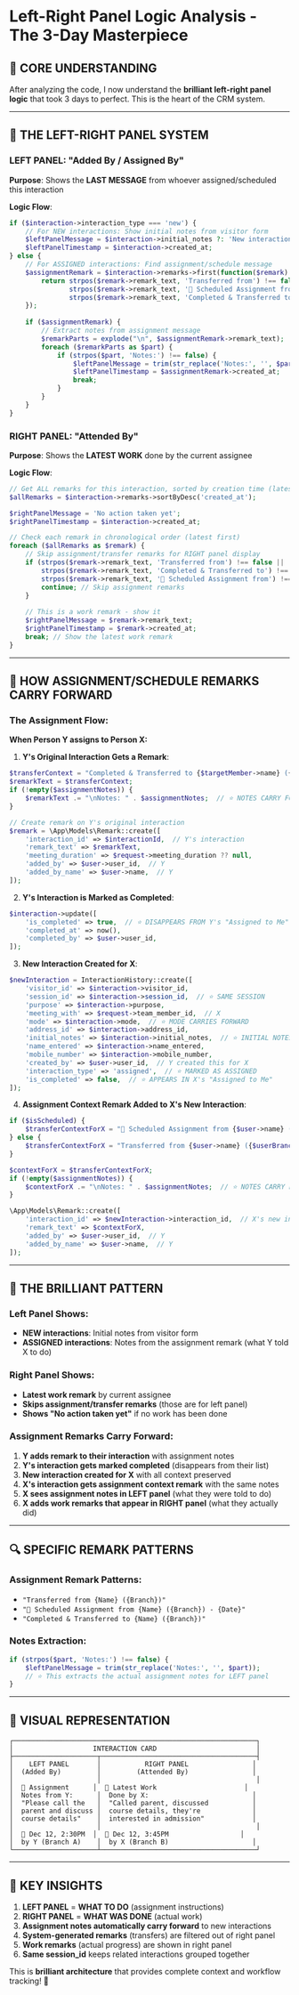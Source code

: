 # Left-Right Panel Logic Analysis - The 3-Day Masterpiece

## 🎯 **CORE UNDERSTANDING**

After analyzing the code, I now understand the **brilliant left-right panel logic** that took 3 days to perfect. This is the heart of the CRM system.

---

## 🧠 **THE LEFT-RIGHT PANEL SYSTEM**

### **LEFT PANEL: "Added By / Assigned By"**
**Purpose**: Shows the **LAST MESSAGE** from whoever assigned/scheduled this interaction

**Logic Flow**:
```php
if ($interaction->interaction_type === 'new') {
    // For NEW interactions: Show initial notes from visitor form
    $leftPanelMessage = $interaction->initial_notes ?: 'New interaction created';
    $leftPanelTimestamp = $interaction->created_at;
} else {
    // For ASSIGNED interactions: Find assignment/schedule message
    $assignmentRemark = $interaction->remarks->first(function($remark) {
        return strpos($remark->remark_text, 'Transferred from') !== false || 
               strpos($remark->remark_text, '📅 Scheduled Assignment from') !== false ||
               strpos($remark->remark_text, 'Completed & Transferred to') !== false;
    });
    
    if ($assignmentRemark) {
        // Extract notes from assignment message
        $remarkParts = explode("\n", $assignmentRemark->remark_text);
        foreach ($remarkParts as $part) {
            if (strpos($part, 'Notes:') !== false) {
                $leftPanelMessage = trim(str_replace('Notes:', '', $part));
                $leftPanelTimestamp = $assignmentRemark->created_at;
                break;
            }
        }
    }
}
```

### **RIGHT PANEL: "Attended By"**
**Purpose**: Shows the **LATEST WORK** done by the current assignee

**Logic Flow**:
```php
// Get ALL remarks for this interaction, sorted by creation time (latest first)
$allRemarks = $interaction->remarks->sortByDesc('created_at');

$rightPanelMessage = 'No action taken yet';
$rightPanelTimestamp = $interaction->created_at;

// Check each remark in chronological order (latest first)
foreach ($allRemarks as $remark) {
    // Skip assignment/transfer remarks for RIGHT panel display
    if (strpos($remark->remark_text, 'Transferred from') !== false || 
        strpos($remark->remark_text, 'Completed & Transferred to') !== false ||
        strpos($remark->remark_text, '📅 Scheduled Assignment from') !== false) {
        continue; // Skip assignment remarks
    }
    
    // This is a work remark - show it
    $rightPanelMessage = $remark->remark_text;
    $rightPanelTimestamp = $remark->created_at;
    break; // Show the latest work remark
}
```

---

## 🔄 **HOW ASSIGNMENT/SCHEDULE REMARKS CARRY FORWARD**

### **The Assignment Flow:**

**When Person Y assigns to Person X:**

1. **Y's Original Interaction Gets a Remark**:
```php
$transferContext = "Completed & Transferred to {$targetMember->name} ({$targetBranch})";
$remarkText = $transferContext;
if (!empty($assignmentNotes)) {
    $remarkText .= "\nNotes: " . $assignmentNotes;  // ⭐ NOTES CARRY FORWARD
}

// Create remark on Y's original interaction
$remark = \App\Models\Remark::create([
    'interaction_id' => $interactionId,  // Y's interaction
    'remark_text' => $remarkText,
    'meeting_duration' => $request->meeting_duration ?? null,
    'added_by' => $user->user_id,  // Y
    'added_by_name' => $user->name,  // Y
]);
```

2. **Y's Interaction is Marked as Completed**:
```php
$interaction->update([
    'is_completed' => true,  // ⭐ DISAPPEARS FROM Y's "Assigned to Me"
    'completed_at' => now(),
    'completed_by' => $user->user_id,
]);
```

3. **New Interaction Created for X**:
```php
$newInteraction = InteractionHistory::create([
    'visitor_id' => $interaction->visitor_id,
    'session_id' => $interaction->session_id,  // ⭐ SAME SESSION
    'purpose' => $interaction->purpose,
    'meeting_with' => $request->team_member_id,  // X
    'mode' => $interaction->mode,  // ⭐ MODE CARRIES FORWARD
    'address_id' => $interaction->address_id,
    'initial_notes' => $interaction->initial_notes,  // ⭐ INITIAL NOTES CARRY FORWARD
    'name_entered' => $interaction->name_entered,
    'mobile_number' => $interaction->mobile_number,
    'created_by' => $user->user_id,  // Y created this for X
    'interaction_type' => 'assigned',  // ⭐ MARKED AS ASSIGNED
    'is_completed' => false,  // ⭐ APPEARS IN X's "Assigned to Me"
]);
```

4. **Assignment Context Remark Added to X's New Interaction**:
```php
if ($isScheduled) {
    $transferContextForX = "📅 Scheduled Assignment from {$user->name} ({$userBranch}) - " . date('M d, Y', strtotime($scheduledDate));
} else {
    $transferContextForX = "Transferred from {$user->name} ({$userBranch})";
}

$contextForX = $transferContextForX;
if (!empty($assignmentNotes)) {
    $contextForX .= "\nNotes: " . $assignmentNotes;  // ⭐ NOTES CARRY FORWARD TO X
}

\App\Models\Remark::create([
    'interaction_id' => $newInteraction->interaction_id,  // X's new interaction
    'remark_text' => $contextForX,
    'added_by' => $user->user_id,  // Y
    'added_by_name' => $user->name,  // Y
]);
```

---

## 🎯 **THE BRILLIANT PATTERN**

### **Left Panel Shows**:
- **NEW interactions**: Initial notes from visitor form
- **ASSIGNED interactions**: Notes from the assignment remark (what Y told X to do)

### **Right Panel Shows**:
- **Latest work remark** by current assignee
- **Skips assignment/transfer remarks** (those are for left panel)
- **Shows "No action taken yet"** if no work has been done

### **Assignment Remarks Carry Forward**:
1. **Y adds remark to their interaction** with assignment notes
2. **Y's interaction gets marked completed** (disappears from their list)
3. **New interaction created for X** with all context preserved
4. **X's interaction gets assignment context remark** with the same notes
5. **X sees assignment notes in LEFT panel** (what they were told to do)
6. **X adds work remarks that appear in RIGHT panel** (what they actually did)

---

## 🔍 **SPECIFIC REMARK PATTERNS**

### **Assignment Remark Patterns**:
- `"Transferred from {Name} ({Branch})"`
- `"📅 Scheduled Assignment from {Name} ({Branch}) - {Date}"`
- `"Completed & Transferred to {Name} ({Branch})"`

### **Notes Extraction**:
```php
if (strpos($part, 'Notes:') !== false) {
    $leftPanelMessage = trim(str_replace('Notes:', '', $part));
    // ⭐ This extracts the actual assignment notes for LEFT panel
}
```

---

## 🎨 **VISUAL REPRESENTATION**

```
┌─────────────────────────────────────────────────────────────┐
│                    INTERACTION CARD                         │
├─────────────────────┬───────────────────────────────────────┤
│    LEFT PANEL       │           RIGHT PANEL                │
│  (Added By)         │         (Attended By)                │
│                     │                                       │
│  📝 Assignment      │  💼 Latest Work                      │
│  Notes from Y:      │  Done by X:                          │
│  "Please call the   │  "Called parent, discussed           │
│  parent and discuss │  course details, they're             │
│  course details"    │  interested in admission"            │
│                     │                                       │
│  📅 Dec 12, 2:30PM  │  📅 Dec 12, 3:45PM                  │
│  by Y (Branch A)    │  by X (Branch B)                     │
└─────────────────────┴───────────────────────────────────────┘
```

---

## 🎯 **KEY INSIGHTS**

1. **LEFT PANEL** = **WHAT TO DO** (assignment instructions)
2. **RIGHT PANEL** = **WHAT WAS DONE** (actual work)
3. **Assignment notes automatically carry forward** to new interactions
4. **System-generated remarks** (transfers) are filtered out of right panel
5. **Work remarks** (actual progress) are shown in right panel
6. **Same session_id** keeps related interactions grouped together

This is **brilliant architecture** that provides complete context and workflow tracking! 🎉
